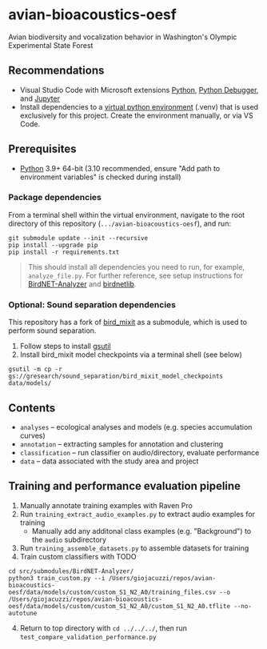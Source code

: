 # avian-bioacoustics-oesf
 Avian biodiversity and vocalization behavior in Washington's Olympic Experimental State Forest

## Recommendations
- Visual Studio Code with Microsoft extensions [Python](https://marketplace.visualstudio.com/items?itemName=ms-python.python), [Python Debugger](https://marketplace.visualstudio.com/items?itemName=ms-python.debugpy), and [Jupyter](https://marketplace.visualstudio.com/items?itemName=ms-toolsai.jupyter)
- Install dependencies to a [virtual python environment](https://packaging.python.org/en/latest/guides/installing-using-pip-and-virtual-environments/) (.venv) that is used exclusively for this project. Create the environment manually, or via VS Code.

## Prerequisites
- [Python](https://www.python.org/downloads/) 3.9+ 64-bit (3.10 recommended, ensure "Add path to environment variables" is checked during install)

### Package dependencies
From a terminal shell within the virtual environment, navigate to the root directory of this repository (`.../avian-bioacoustics-oesf`), and run:

```
git submodule update --init --recursive
pip install --upgrade pip
pip install -r requirements.txt
```

> This should install all dependencies you need to run, for example, `analyze_file.py`. For further reference, see setup instructions for [BirdNET-Analyzer](https://github.com/kahst/BirdNET-Analyzer) and [birdnetlib](https://github.com/joeweiss/birdnetlib).

### Optional: Sound separation dependencies

This repository has a fork of [bird_mixit](https://github.com/google-research/sound-separation/tree/master/models/bird_mixit) as a submodule, which is used to perform sound separation.
1. Follow steps to install [gsutil](https://cloud.google.com/storage/docs/gsutil_install)
1. Install bird_mixit model checkpoints via a terminal shell (see below)

```
gsutil -m cp -r gs://gresearch/sound_separation/bird_mixit_model_checkpoints data/models/
```

## Contents
- `analyses` – ecological analyses and models (e.g. species accumulation curves)
- `annotation` – extracting samples for annotation and clustering
- `classification` – run classifier on audio/directory, evaluate performance
- `data` – data associated with the study area and project

## Training and performance evaluation pipeline
1. Manually annotate training examples with Raven Pro
2. Run `training_extract_audio_examples.py` to extract audio examples for training
    - Manually add any additonal class examples (e.g. "Background") to the `audio` subdirectory 
3. Run `training_assemble_datasets.py` to assemble datasets for training
4. Train custom classifiers with TODO
```
cd src/submodules/BirdNET-Analyzer/
python3 train_custom.py --i /Users/giojacuzzi/repos/avian-bioacoustics-oesf/data/models/custom/custom_S1_N2_A0/training_files.csv --o /Users/giojacuzzi/repos/avian-bioacoustics-oesf/data/models/custom/custom_S1_N2_A0/custom_S1_N2_A0.tflite --no-autotune
```
4. Return to top directory with `cd ../../../`, then run `test_compare_validation_performance.py`

